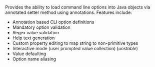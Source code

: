 Provides the ability to load command line options into Java objects via annotated setter method using annotations. Features include:
  * Annotation based CLI option definitions
  * Mandatory option validation
  * Regex value validation
  * Help text generation
  * Custom property editing to map string to non-primitive types
  * Interactive mode (user prompted value collection) (_unstable_)
  * Value defaulting
  * Option name aliasing